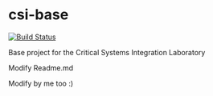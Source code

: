 # csi-base

[![Build Status](https://travis-ci.org/FTSRG-CSI/csi.svg?branch=master)](https://travis-ci.org/FTSRG-CSI/csi)

Base project for the Critical Systems Integration Laboratory

Modify Readme.md

Modify by me too :)
